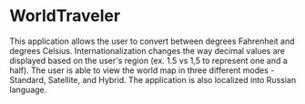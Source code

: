 # WorldTraveler
This application allows the user to convert between degrees Fahrenheit and degrees Celsius. Internationalization changes the way decimal values are displayed based on the user's region (ex. 1.5 vs 1,5 to represent one and a half). The user is able to view the world map in three different modes - Standard, Satellite, and Hybrid. The application is also localized into Russian language. 
